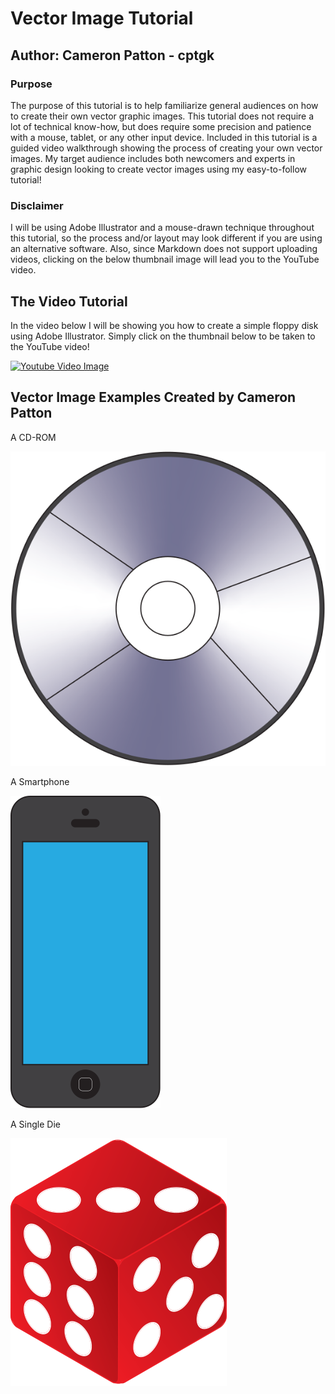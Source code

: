 # Vector Image Tutorial

## Author: Cameron Patton - cptgk

### Purpose
The purpose of this tutorial is to help familiarize general audiences on how to create their own vector graphic images. This tutorial does not require a lot of technical know-how, but does require some precision and patience with a mouse, tablet, or any other input device. Included in this tutorial is a guided video walkthrough showing the process of creating your own vector images. My target audience includes both newcomers and experts in graphic design looking to create vector images using my easy-to-follow tutorial!

### Disclaimer
I will be using Adobe Illustrator and a mouse-drawn technique throughout this tutorial, so the process and/or layout may look different if you are using an alternative software. Also, since Markdown does not support uploading videos, clicking on the below thumbnail image will lead you to the YouTube video.


## The Video Tutorial

In the video below I will be showing you how to create a simple floppy disk using Adobe Illustrator. Simply click on the thumbnail below to be taken to the YouTube video!

[![Youtube Video Image](http://img.youtube.com/vi/7KrbAWQtYWA/0.jpg)](http://www.youtube.com/watch?v=7KrbAWQtYWA "How to Create a Vector Image using Adobe Illustrator - Cameron Patton (cptgk)")

## Vector Image Examples Created by Cameron Patton

A CD-ROM

![CD-ROM SVG](CD-ROM.svg)

A Smartphone

![Smartphone SVG](Smartphone.svg)

A Single Die

![Die SVG](Die.svg)
